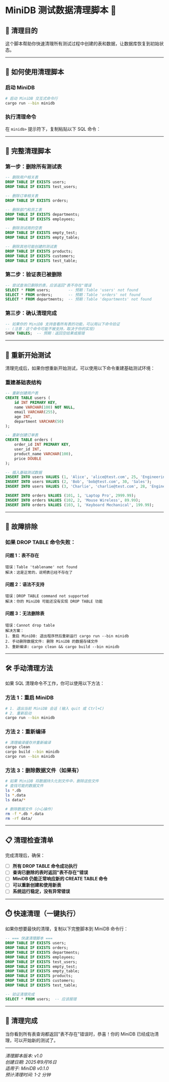 # MiniDB 测试数据清理脚本 🧹

## 🎯 清理目的

这个脚本帮助你快速清理所有测试过程中创建的表和数据，让数据库恢复到初始状态。

---

## 🚀 如何使用清理脚本

### 启动 MiniDB
```bash
# 启动 MiniDB 交互式命令行
cargo run --bin minidb
```

### 执行清理命令
在 `minidb>` 提示符下，复制粘贴以下 SQL 命令：

---

## 🧹 完整清理脚本

### 第一步：删除所有测试表
```sql
-- 删除用户相关表
DROP TABLE IF EXISTS users;
DROP TABLE IF EXISTS test_users;

-- 删除订单相关表  
DROP TABLE IF EXISTS orders;

-- 删除部门和员工表
DROP TABLE IF EXISTS departments;
DROP TABLE IF EXISTS employees;

-- 删除测试用的空表
DROP TABLE IF EXISTS empty_test;
DROP TABLE IF EXISTS empty_table;

-- 删除其他可能创建的测试表
DROP TABLE IF EXISTS products;
DROP TABLE IF EXISTS customers;
DROP TABLE IF EXISTS test_table;
```

### 第二步：验证表已被删除
```sql
-- 尝试查询已删除的表，应该返回"表不存在"错误
SELECT * FROM users;        -- 预期：Table 'users' not found
SELECT * FROM orders;       -- 预期：Table 'orders' not found  
SELECT * FROM departments;  -- 预期：Table 'departments' not found
```

### 第三步：确认清理完成
```sql
-- 如果你的 MiniDB 支持查看所有表的功能，可以用以下命令验证
-- (注意：这个命令可能不被支持，取决于你的实现)
SHOW TABLES;  -- 预期：返回空结果或报错
```

---

## 🔄 重新开始测试

清理完成后，如果你想重新开始测试，可以使用以下命令重建基础测试环境：

### 重建基础表结构
```sql
-- 重新创建用户表
CREATE TABLE users (
    id INT PRIMARY KEY,
    name VARCHAR(100) NOT NULL,
    email VARCHAR(255),
    age INT,
    department VARCHAR(50)
);

-- 重新创建订单表
CREATE TABLE orders (
    order_id INT PRIMARY KEY,
    user_id INT,
    product_name VARCHAR(100),
    price DOUBLE
);

-- 插入基础测试数据
INSERT INTO users VALUES (1, 'Alice', 'alice@test.com', 25, 'Engineering');
INSERT INTO users VALUES (2, 'Bob', 'bob@test.com', 30, 'Sales');
INSERT INTO users VALUES (3, 'Charlie', 'charlie@test.com', 28, 'Engineering');

INSERT INTO orders VALUES (101, 1, 'Laptop Pro', 2999.99);
INSERT INTO orders VALUES (102, 2, 'Mouse Wireless', 89.99);
INSERT INTO orders VALUES (103, 1, 'Keyboard Mechanical', 199.99);
```

---

## 🚨 故障排除

### 如果 DROP TABLE 命令失败：

#### 问题 1：表不存在
```
错误：Table 'tablename' not found
解决：这是正常的，说明表已经不存在了
```

#### 问题 2：语法不支持
```
错误：DROP TABLE command not supported
解决：你的 MiniDB 可能还没有实现 DROP TABLE 功能
```

#### 问题 3：无法删除表
```
错误：Cannot drop table
解决方案：
1. 重启 MiniDB: 退出程序然后重新运行 cargo run --bin minidb
2. 手动删除数据文件: 删除 MiniDB 的数据存储文件
3. 重新编译: cargo clean && cargo build --bin minidb
```

---

## 🛠️ 手动清理方法

如果 SQL 清理命令不工作，你可以使用以下方法：

### 方法 1：重启 MiniDB
```bash
# 1. 退出当前 MiniDB 会话 (输入 quit 或 Ctrl+C)
# 2. 重新启动
cargo run --bin minidb
```

### 方法 2：重新编译
```bash
# 清理编译缓存并重新编译
cargo clean
cargo build --bin minidb
cargo run --bin minidb
```

### 方法 3：删除数据文件（如果有）
```bash
# 如果 MiniDB 将数据持久化到文件中，删除这些文件
# 查找可能的数据文件
ls *.db
ls *.data
ls data/*

# 删除数据文件（小心操作）
rm -f *.db *.data
rm -rf data/
```

---

## 📋 清理检查清单

完成清理后，确保：

- [ ] **所有 DROP TABLE 命令成功执行**
- [ ] **查询已删除的表时返回"表不存在"错误**
- [ ] **MiniDB 仍能正常响应新的 CREATE TABLE 命令**
- [ ] **可以重新创建和使用新表**
- [ ] **系统运行稳定，没有异常错误**

---

## ⏱️ 快速清理（一键执行）

如果你想要最快的清理，复制以下完整脚本到 MiniDB 命令行：

```sql
-- === 快速清理脚本 ===
DROP TABLE IF EXISTS users;
DROP TABLE IF EXISTS orders;
DROP TABLE IF EXISTS departments;
DROP TABLE IF EXISTS employees;
DROP TABLE IF EXISTS test_users;
DROP TABLE IF EXISTS empty_test;
DROP TABLE IF EXISTS empty_table;
DROP TABLE IF EXISTS products;
DROP TABLE IF EXISTS customers;
DROP TABLE IF EXISTS test_table;

-- 验证清理完成
SELECT * FROM users;  -- 应该报错
```

---

## 🎉 清理完成

当你看到所有表查询都返回"表不存在"错误时，恭喜！你的 MiniDB 已经成功清理，可以开始新的测试了。

---

*清理脚本版本: v1.0*  
*创建日期: 2025年9月16日*  
*适用于: MiniDB v0.1.0*  
*预计清理时间: 1-2 分钟*